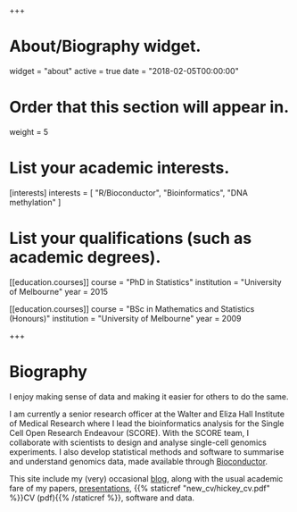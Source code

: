 +++
# About/Biography widget.
widget = "about"
active = true
date = "2018-02-05T00:00:00"

# Order that this section will appear in.
weight = 5

# List your academic interests.
[interests]
  interests = [
    "R/Bioconductor",
    "Bioinformatics",
    "DNA methylation"
  ]

# List your qualifications (such as academic degrees).
[[education.courses]]
  course = "PhD in Statistics"
  institution = "University of Melbourne"
  year = 2015

[[education.courses]]
  course = "BSc in Mathematics and Statistics (Honours)"
  institution = "University of Melbourne"
  year = 2009
 
+++

# Biography

I enjoy making sense of data and making it easier for others to do the same.

I am currently a senior research officer at the Walter and Eliza Hall Institute 
of Medical Research where I lead the bioinformatics analysis for the Single 
Cell Open Research Endeavour (SCORE). With the SCORE team, I collaborate with 
scientists to design and analyse single-cell genomics experiments. I also 
develop statistical methods and software to summarise and understand genomics 
data, made available through [Bioconductor](https://bioconductor.org/).

This site include my (very) occasional [blog](/post), along with the usual 
academic fare of my papers, [presentations](/talk), 
{{% staticref "new_cv/hickey_cv.pdf" %}}CV (pdf){{% /staticref %}}, 
software and data.
